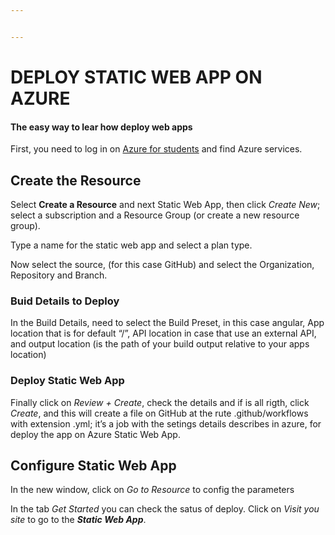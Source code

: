 ```yaml
---


---
```


<h1 id="deploy-static-web-app-on-azure">DEPLOY STATIC WEB APP ON AZURE</h1>
<h4 id="the-easy-way-to-lear-how-deploy-web-apps">The easy way to lear how deploy web apps</h4>
<p>First, you need to log in on <a href="https://azure.microsoft.com/en-us/free/students">Azure for students</a> and find Azure services.</p>
<h2 id="create-the-resource">Create the Resource</h2>
<p>Select <strong>Create a Resource</strong> and next Static Web App, then click <em>Create New</em>; select a subscription and a Resource Group (or create a new resource group).</p>
<p>Type a name for the static web app and select a plan type.</p>
<p>Now select the source, (for this case GitHub) and select the Organization, Repository and Branch.</p>
<h3 id="buid-details-to-deploy">Buid Details to Deploy</h3>
<p>In the Build Details, need to select the Build Preset, in this case angular, App location that is for default “/”, API location in case that use an external API, and output location (is the path of your build output relative to your apps location)</p>
<h3 id="deploy-static-web-app">Deploy Static Web App</h3>
<p>Finally click on <em>Review + Create</em>, check the details and if is all rigth, click <em>Create</em>, and this will create a file on GitHub at the rute .github/workflows with extension .yml; it’s a job with the setings details describes in azure, for deploy the app on Azure Static Web App.</p>
<h2 id="configure-static-web-app">Configure Static Web App</h2>
<p>In the new window, click on <em>Go to Resource</em> to config the parameters</p>
<p>In the tab <em>Get Started</em> you can check the satus of deploy. Click on <em>Visit you site</em> to go to the <em><strong>Static Web App</strong></em>.</p>

